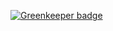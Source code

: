 
[![Greenkeeper badge](https://badges.greenkeeper.io/Jabher/next-no-workers.svg)](https://greenkeeper.io/)
